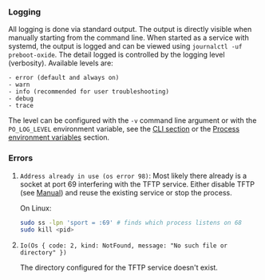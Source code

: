 ### Logging

All logging is done via standard output. The output is directly visible when manually starting from the command line. When started as a service with systemd, the output is logged and can be viewed using `journalctl -uf preboot-oxide`. The detail logged is controlled by the logging level (verbosity). Available levels are:
    
    - error (default and always on)
    - warn
    - info (recommended for user troubleshooting)
    - debug
    - trace

The level can be configured with the `-v` command line argument or with the `PO_LOG_LEVEL` environment variable, see the [CLI section](./manual.md#command-line) or the [Process environment variables]((./manual.md#process-environment-variables)) section.

### Errors

1. `Address already in use (os error 98)`: Most likely there already is a socket at port 69 interfering with the TFTP service. Either disable TFTP (see [Manual](./manual.md)) and reuse the existing service or stop the process.
    
    On Linux: 
      ```BASH
      sudo ss -lpn 'sport = :69' # finds which process listens on 68
      sudo kill <pid>
      ```
2. `Io(Os { code: 2, kind: NotFound, message: "No such file or directory" })`

    The directory configured for the TFTP service doesn't exist.

